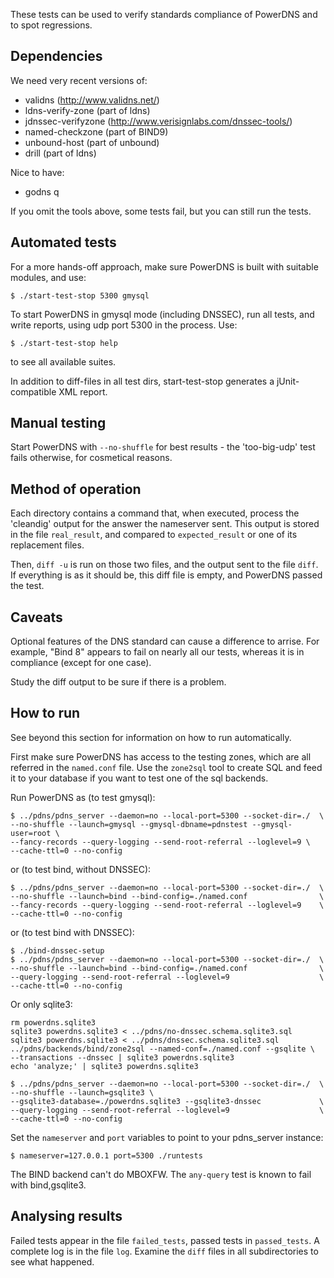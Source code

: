 These tests can be used to verify standards compliance of PowerDNS and to
spot regressions.

Dependencies
------------
We need very recent versions of:

 * validns (http://www.validns.net/)
 * ldns-verify-zone (part of ldns)
 * jdnssec-verifyzone (http://www.verisignlabs.com/dnssec-tools/)
 * named-checkzone (part of BIND9)
 * unbound-host (part of unbound)
 * drill (part of ldns)

Nice to have:
 * godns q

If you omit the tools above, some tests fail, but you can still run the
tests. 

Automated tests
---------------

For a more hands-off approach, make sure PowerDNS is built with suitable
modules, and use:

```
$ ./start-test-stop 5300 gmysql
```

To start PowerDNS in gmysql mode (including DNSSEC), run all tests, and
write reports, using udp port 5300 in the process. Use:

```
$ ./start-test-stop help
```

to see all available suites.

In addition to diff-files in all test dirs, start-test-stop generates a jUnit-
compatible XML report.

Manual testing
--------------

Start PowerDNS with `--no-shuffle` for best results - the 'too-big-udp' test
fails otherwise, for cosmetical reasons.

Method of operation
-------------------

Each directory contains a command that, when executed, process the 'cleandig'
output for the answer the nameserver sent. This output is stored in the file
`real_result`, and compared to `expected_result` or one of its replacement
files.

Then, `diff -u` is run on those two files, and the output sent to the file
`diff`. If everything is as it should be, this diff file is empty, and
PowerDNS passed the test.

Caveats
-------

Optional features of the DNS standard can cause a difference to arrise. For
example, "Bind 8" appears to fail on nearly all our tests, whereas it is in
compliance (except for one case).

Study the diff output to be sure if there is a problem.

How to run
----------

See beyond this section for information on how to run automatically.

First make sure PowerDNS has access to the testing zones, which are all
referred in the `named.conf` file. Use the `zone2sql` tool to create SQL and
feed it to your database if you want to test one of the sql backends.

Run PowerDNS as (to test gmysql):

```
$ ../pdns/pdns_server --daemon=no --local-port=5300 --socket-dir=./  \
--no-shuffle --launch=gmysql --gmysql-dbname=pdnstest --gmysql-user=root \
--fancy-records --query-logging --send-root-referral --loglevel=9 \
--cache-ttl=0 --no-config
```

or (to test bind, without DNSSEC):
```
$ ../pdns/pdns_server --daemon=no --local-port=5300 --socket-dir=./  \
--no-shuffle --launch=bind --bind-config=./named.conf                \
--fancy-records --query-logging --send-root-referral --loglevel=9    \
--cache-ttl=0 --no-config
```

or (to test bind with DNSSEC):

```
$ ./bind-dnssec-setup
$ ../pdns/pdns_server --daemon=no --local-port=5300 --socket-dir=./  \
--no-shuffle --launch=bind --bind-config=./named.conf                \
--query-logging --send-root-referral --loglevel=9                    \
--cache-ttl=0 --no-config
```

Or only sqlite3:
```
rm powerdns.sqlite3
sqlite3 powerdns.sqlite3 < ../pdns/no-dnssec.schema.sqlite3.sql
sqlite3 powerdns.sqlite3 < ../pdns/dnssec.schema.sqlite3.sql
../pdns/backends/bind/zone2sql --named-conf=./named.conf --gsqlite \
--transactions --dnssec | sqlite3 powerdns.sqlite3
echo 'analyze;' | sqlite3 powerdns.sqlite3

$ ../pdns/pdns_server --daemon=no --local-port=5300 --socket-dir=./  \
--no-shuffle --launch=gsqlite3 \
--gsqlite3-database=./powerdns.sqlite3 --gsqlite3-dnssec             \
--query-logging --send-root-referral --loglevel=9                    \
--cache-ttl=0 --no-config
```

Set the `nameserver` and `port` variables to point to your pdns\_server
instance:

```
$ nameserver=127.0.0.1 port=5300 ./runtests
```

The BIND backend can't do MBOXFW. The `any-query` test is known to fail
with bind,gsqlite3.


Analysing results
-----------------

Failed tests appear in the file `failed_tests`, passed tests in
`passed_tests`. A complete log is in the file `log`. Examine the `diff`
files in all subdirectories to see what happened.
